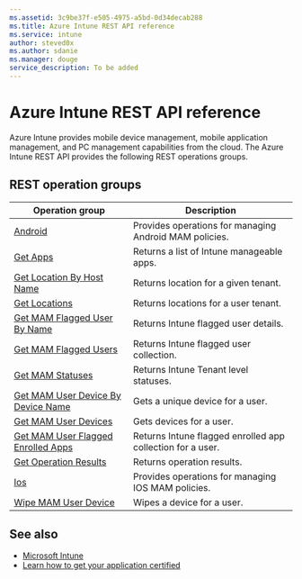 ```yaml
---
ms.assetid: 3c9be37f-e505-4975-a5bd-0d34decab288
ms.title: Azure Intune REST API reference
ms.service: intune
author: steved0x
ms.author: sdanie
ms.manager: douge
service_description: To be added
---
```


# Azure Intune REST API reference

Azure Intune provides mobile device management, mobile application management, and PC management capabilities from the cloud. The Azure Intune REST API provides the following REST operations groups.



## REST operation groups

| Operation group                                                                           | Description                                                |
|-------------------------------------------------------------------------------------------|------------------------------------------------------------|
| [Android](xref:management.azure.com.intune.android)                                                  | Provides operations for managing Android MAM policies.     |
| [Get Apps](xref:management.azure.com.intune.getapps)                                                 | Returns a list of Intune manageable apps.                  |
| [Get Location By Host Name](xref:management.azure.com.intune.getlocationbyhostname)                  | Returns location for a given tenant.                       |
| [Get Locations](xref:management.azure.com.intune.getlocations)                                       | Returns locations for a user tenant.                       |
| [Get MAM Flagged User By Name](xref:management.azure.com.intune.getmamflaggeduserbyname)             | Returns Intune flagged user details.                       |
| [Get MAM Flagged Users](xref:management.azure.com.intune.getmamflaggedusers)                         | Returns Intune flagged user collection.                    |
| [Get MAM Statuses](xref:management.azure.com.intune.getmamstatuses)                                  | Returns Intune Tenant level statuses.                      |
| [Get MAM User Device By Device Name](xref:management.azure.com.intune.getmamuserdevicebydevicename)  | Gets a unique device for a user.                           |
| [Get MAM User Devices](xref:management.azure.com.intune.getmamuserdevices)                           | Gets devices for a user.                                   |
| [Get MAM User Flagged Enrolled Apps](xref:management.azure.com.intune.getmamuserflaggedenrolledapps) | Returns Intune flagged enrolled app collection for a user. |
| [Get Operation Results](xref:management.azure.com.intune.getoperationresults)                        | Returns operation results.                                 |
| [Ios](xref:management.azure.com.intune.ios)                                                          | Provides operations for managing IOS MAM policies.         |
| [Wipe MAM User Device](xref:management.azure.com.intune.wipemamuserdevice)                           | Wipes a device for a user.                                 |

## See also

- [Microsoft Intune](https://azure.microsoft.com/marketplace/partners/microsoft-corporation/microsoftintunemdm/)
- [Learn how to get your application certified](https://azure.microsoft.com/marketplace/programs/certified/intune/)